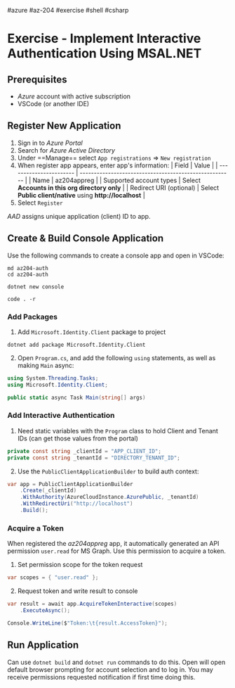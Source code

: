 #azure #az-204 #exercise #shell #csharp 

# Exercise - Implement Interactive Authentication Using MSAL.NET
## Prerequisites
- *Azure* account with active subscription
- VSCode (or another IDE)

## Register New Application
1. Sign in to *Azure Portal*
2. Search for *Azure Active Directory*
3. Under ==Manage== select `App registrations` => `New registration`
4. When register app appears, enter app's information:
| Field                   | Value                                                  |
| ----------------------- | ------------------------------------------------------ |
| Name                    | az204appreg                                            |
| Supported account types | Select **Accounts in this org directory only**         |
| Redirect URI (optional) | Select **Public client/native** using **http://localhost** |
5. Select `Register`

*AAD* assigns unique application (client) ID to app.

## Create & Build Console Application
Use the following commands to create a console app and open in VSCode:
```shell
md az204-auth
cd az204-auth

dotnet new console

code . -r
```

### Add Packages
1. Add `Microsoft.Identity.Client` package to project
```shell
dotnet add package Microsoft.Identity.Client
```
2. Open `Program.cs`, and add the following `using` statements, as well as making `Main` async:
```cs
using System.Threading.Tasks;
using Microsoft.Identity.Client;

public static async Task Main(string[] args)
```

### Add Interactive Authentication
1. Need static variables with the `Program` class to hold Client and Tenant IDs (can get those values from the portal)
```cs
private const string _clientId = "APP_CLIENT_ID";
private const string _tenantId = "DIRECTORY_TENANT_ID";
```
2. Use the `PublicClientApplicationBuilder` to build auth context:
```cs
var app = PublicClientApplicationBuilder
	.Create(_clientId)
	.WithAuthority(AzureCloudInstance.AzurePublic, _tenantId)
	.WithRedirectUri("http://localhost")
	.Build();
```

### Acquire a Token
When registered the *az204appreg* app, it automatically generated an API permission `user.read` for MS Graph.
Use this permission to acquire a token.

1. Set permission scope for the token request
```cs
var scopes = { "user.read" };
```
2. Request token and write result to console
```cs
var result = await app.AcquireTokenInteractive(scopes)
	.ExecuteAsync();

Console.WriteLine($"Token:\t{result.AccessToken}");
```

## Run Application
Can use `dotnet build` and `dotnet run` commands to do this.
Open will open default browser prompting for account selection and to log in.
You may receive permissions requested notification if first time doing this.